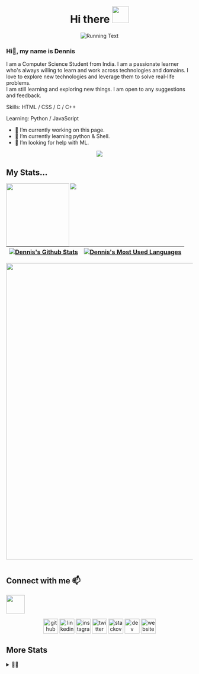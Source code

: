 <h1 align="center">Hi there </a><img src="https://media.giphy.com/media/KzJkzjggfGN5Py6nkT/giphy.gif" height="45" /></h1>

<p align="center">
  <img alig src="https://readme-typing-svg.herokuapp.com?font=Roboto&size=30&duration=3000&pause=1000&color=000000&center=true&vCenter=true&width=500&height=100&lines=Hi+There+%E2%9C%8C%EF%B8%8F;Welcome+to+My+Github+Page+%F0%9F%A7%91%E2%80%8D%F0%9F%92%BB" alt='Running Text'/>
</p>

### Hi👋, my name is Dennis

I am a Computer Science Student from India. I am a passionate learner who's always willing to learn and work across technologies and domains. I love to explore new technologies and leverage them to solve real-life problems.<br>
I am still learning and exploring new things. I am open to any suggestions and feedback.

Skills: HTML / CSS / C / C++

Learning: Python / JavaScript

- 🔭 I’m currently working on this page.
- 🌱 I’m currently learning python & Shell.
- 🤔 I’m looking for help with ML.

<p align="center">
  <img alig src="https://profile-counter.glitch.me/atmozki/count.svg" />
</p>

## My Stats...

<p align='center'>
<div>
  <img height="170" align="left" src="https://github-readme-stats.vercel.app/api?username=atmozki&show_icons=true&include_all_commits=true&theme=vue&hide_border=true" />
  <img align="center" src="https://github-readme-stats.vercel.app/api/top-langs/?username=atmozki&layout=compact&theme=vue&hide_border=true" />
</div>
</p>

| <a href="https://github.com/atmozki"><img align="center" src="https://github-readme-stats.vercel.app/api?username=atmozki&show_icons=true&include_all_commits=true&theme=vue&hide_border=true" alt="Dennis's Github Stats" /></a> | <a href="https://github.com/atmozki"><img align="center" src="https://github-readme-stats.vercel.app/api/top-langs/?username=atmozki&layout=compact&theme=vue&hide_border=true" alt="Dennis's Most Used Languages" /></a> |
| --------------------------------------------------------------------------------------------------------------------------------------------------------------------------------------------------------------------------------- | ------------------------------------------------------------------------------------------------------------------------------------------------------------------------------------------------------------------------- |

<p align='center'>
<a href="https://github.com/ryo-ma/github-profile-trophy">
  <img width=800 src="https://github-profile-trophy.vercel.app/?username=atmozki&column=8&theme=gruvbox&no-frame=true"/>
</a>
</p>

<img alig src="" />

## Connect with me 📫

<p align=center'>
<a href="https://www.linkedin.com/in/dennisjk/"><img src="https://img.icons8.com/color/48/000000/linkedin.png" height="50" width="50" /></a>
</p>

<p align='center'>
<img src='https://cdn.jsdelivr.net/npm/simple-icons@3.0.1/icons/github.svg' alt='github' height='40' href='https://github.com/atmozki'>
<img src='https://cdn.jsdelivr.net/npm/simple-icons@3.0.1/icons/linkedin.svg' alt='linkedin' height='40' href=''>
<img src='https://cdn.jsdelivr.net/npm/simple-icons@3.0.1/icons/instagram.svg' alt='instagram' height='40'href='https://www.instagram.com/____iamdj____/'>
<img src='https://cdn.jsdelivr.net/npm/simple-icons@3.0.1/icons/twitter.svg' alt='twitter' height='40' href='https://twitter.com/dennisjojok'>
<img src='https://cdn.jsdelivr.net/npm/simple-icons@3.0.1/icons/stackoverflow.svg' alt='stackoverflow' height='40' href='https://stackoverflow.com/users/15904849'>
<img src='https://cdn.jsdelivr.net/npm/simple-icons@3.0.1/icons/dev-dot-to.svg' alt='dev' height='40' href='https://dev.to/atmozki'>
<img src='https://cdn.jsdelivr.net/npm/simple-icons@3.0.1/icons/icloud.svg' alt='website' height='40' href='https://atmozki.github.io/portfolio/'>
</p>

## More Stats

<details>
  <summary>😶‍🌫️</summary>

![GitHub Activity Graph](https://activity-graph.herokuapp.com/graph?username=atmozki)

![GitHub metrics](https://metrics.lecoq.io/atmozki)

![GitHub streak stats](https://github-readme-streak-stats.herokuapp.com/?user=atmozki)

![Profile views](https://gpvc.arturio.dev/atmozki)

</details>
